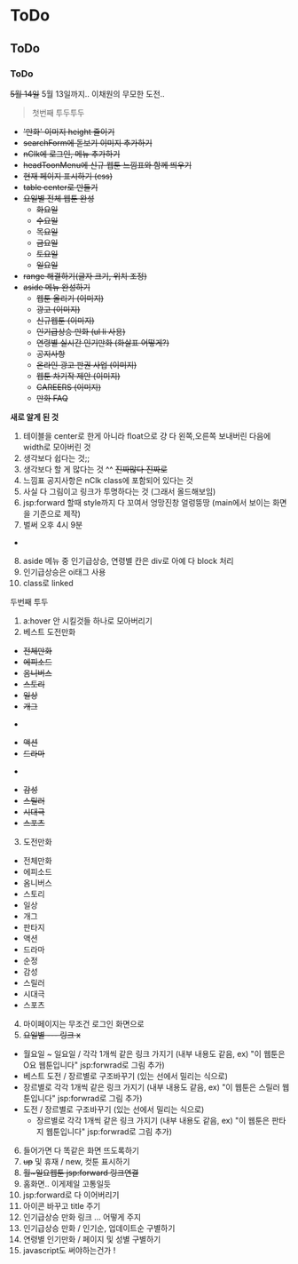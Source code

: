 # ToDo
## ToDo
### ToDo
~~5월 14일~~ 5월 13일까지.. 이채원의 무모한 도전..

> 첫번째 투두투두 
* ~~'만화' 이미지 height 줄이기~~
* ~~searchForm에 돋보기 이미지 추가하기~~
* ~~nClk에 로그인, 메뉴 추가하기~~
* ~~headToonMenu에 신규 웹툰 느낌표와 함께 띄우기~~
* ~~현재 페이지 표시하기 (css)~~
* ~~table center로 만들기~~
* ~~요일별 전체 웹툰 완성~~
  * ~~화요일~~
  * ~~수요일~~
  * ~~목요일~~
  * ~~금요일~~
  * ~~토요일~~
  * ~~일요일~~
* ~~range 해결하기(글자 크기, 위치 조정)~~
* ~~aside 메뉴 완성하기~~
  * ~~웹툰 올리기 (이미지)~~
  * ~~광고 (이미지)~~
  * ~~신규웹툰 (이미지)~~
  * ~~인기급상승 만화 (ul li 사용)~~
  * ~~연령별 실시간 인기만화 (화살표 어떻게?)~~
  * ~~공지사항~~
  * ~~온라인 광고 판권 사업 (이미지)~~
  * ~~웹툰 차기작 제안 (이미지)~~
  * ~~CAREERS (이미지)~~
  * ~~만화 FAQ~~

**새로 알게 된 것**
1. 테이블을 center로 한게 아니라 float으로 걍 다 왼쪽,오른쪽 보내버린 다음에 width로 모아버린 것
2. 생각보다 쉽다는 것;;
3. 생각보다 할 게 많다는 것 ^^ ~~진짜많다 진짜로~~
4. 느낌표 공지사항은 nClk class에 포함되어 있다는 것
5. 사실 다 그림이고 링크가 투명하다는 것 (그래서 올드해보임)
6. jsp:forward 할때 style까지 다 꼬여서 엉망진창 얼렁뚱땅  (main에서 보이는 화면을 기준으로 제작)
7. 벌써 오후 4시 9분

+ 
8. aside 메뉴 중 인기급상승, 연령별 칸은 div로 아예 다 block 처리
9. 인기급상승은 oi태그 사용
10. class로 linked 

두번째 투두
1. a:hover 안 시킬것들 하나로 모아버리기
2. 베스트 도전만화
 * ~~전체만화~~
 * ~~에피소드~~
 * ~~옴니버스~~
 * ~~스토리~~
 * ~~일상~~
 * ~~개그~~
 * ~~~~판타지~~
 * ~~액션~~
 * ~~드라마~~
 * ~~~~순정~~
 * ~~감성~~
 * ~~스릴러~~
 * ~~시대극~~
 * ~~스포츠~~
3. 도전만화
 * 전체만화
 * 에피소드
 * 옴니버스
 * 스토리
 * 일상
 * 개그
 * 판타지
 * 액션
 * 드라마
 * 순정
 * 감성
 * 스릴러
 * 시대극
 * 스포츠
4. 마이페이지는 무조건 로그인 화면으로
5. ~~요일별 --- 링크 x~~
 * 월요일 ~ 일요일 / 각각 1개씩 같은 링크 가지기 (내부 내용도 같음, ex) "이 웹툰은 O요 웹툰입니다" jsp:forwrad로 그림 추가)
 * 베스트 도전 / 장르별로 구조바꾸기 (있는 선에서 밀리는 식으로)
  * 장르별로 각각 1개씩 같은 링크 가지기 (내부 내용도 같음, ex) "이 웹툰은 스릴러 웹툰입니다" jsp:forwrad로 그림 추가)
 * 도전 / 장르별로 구조바꾸기 (있는 선에서 밀리는 식으로)
   * 장르별로 각각 1개씩 같은 링크 가지기 (내부 내용도 같음, ex) "이 웹툰은 판타지 웹툰입니다" jsp:forwrad로 그림 추가)
6. 들어가면 다 똑같은 화면 뜨도록하기
7. ~~up~~ 및 휴재 / new, 컷툰 표시하기
8. ~~월~일요웹툰 jsp:forward 링크연결~~
9. 홈화면.. 이게제일 고통일듯
10. jsp:forward로 다 이어버리기
11. 아이콘 바꾸고 title 주기
12. 인기급상승 만화 링크 ... 어떻게 주지
13. 인기급상승 만화 / 인기순, 업데이트순 구별하기
14. 연령별 인기만화 / 페이지 및 성별 구별하기
15. javascript도 써야하는건가 !
